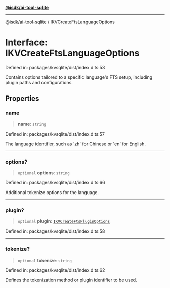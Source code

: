 [**@isdk/ai-tool-sqlite**](../README.md)

***

[@isdk/ai-tool-sqlite](../globals.md) / IKVCreateFtsLanguageOptions

# Interface: IKVCreateFtsLanguageOptions

Defined in: packages/kvsqlite/dist/index.d.ts:53

Contains options tailored to a specific language's FTS setup, including plugin paths and configurations.

## Properties

### name

> **name**: `string`

Defined in: packages/kvsqlite/dist/index.d.ts:57

The language identifier, such as 'zh' for Chinese or 'en' for English.

***

### options?

> `optional` **options**: `string`

Defined in: packages/kvsqlite/dist/index.d.ts:66

Additional tokenize options for the language.

***

### plugin?

> `optional` **plugin**: [`IKVCreateFtsPluginOptions`](IKVCreateFtsPluginOptions.md)

Defined in: packages/kvsqlite/dist/index.d.ts:58

***

### tokenize?

> `optional` **tokenize**: `string`

Defined in: packages/kvsqlite/dist/index.d.ts:62

Defines the tokenization method or plugin identifier to be used.
